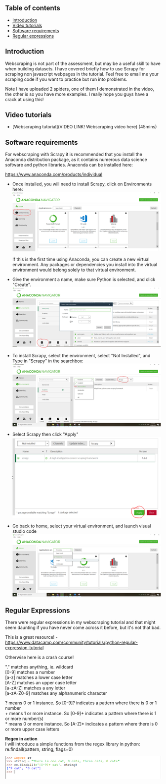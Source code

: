 ## Table of contents
* [Introduction](#intro)
* [Video tutorials](#Vid)
* [Software requirements](#software)
* [Regular expressions](#regular)

## Introduction <a name="intro"></a>
Webscraping is not part of the assessment, but may be a useful skill to have when building datasets. I have covered briefly how to use Scrapy for scraping 
non javascript webpages in the tutorial. Feel free to email me your scraping code if you want to practice but run into problems.  
  
Note I have uploaded 2 spiders, one of them I demonstrated in the video, the other is so you have more examples. I really hope you guys have a crack at using this!    
  
## Video tutorials <a name="Vid"></a>
* [Webscraping tutorial](VIDEO LINK! Webscraping video here) (45mins)  

## Software requirements <a name="software"></a>
For webscraping with Scrapy it is recommended that you install the Anaconda distribution package, as it contains numerous data science software
and python libraries. Anaconda can be installed here:  

https://www.anaconda.com/products/individual

* Once installed, you will need to install Scrapy, click on Environments here:
![image](./Images/Environ.PNG)  

	If this is the first time using Anaconda, you can create a new virtual environment. Any packages or dependencies you install into the virtual environment would 
	belong solely to that virtual environment.  
	

* Give the environment a name, make sure Python is selected, and click "Create".
![image](./Images/Create_environ.PNG)  


* To install Scrapy, select the environment, select "Not Installed", and Type in "Scrapy" in the searchbox:
![image](./Images/Scrapy_install.jpg)   


* Select Scrapy then click "Apply"
![image](./Images/Scrapy_install_1.PNG) 

* Go back to home, select your virtual environment, and launch visual studio code
![image](./Images/Launch.PNG)     

  
  
  
## Regular Expressions <a name="regular"></a>
There were regular expressions in my webscraping tutorial and that might seem daunting if you have never come across it before, but it's not that bad.   

This is a great resource! - https://www.datacamp.com/community/tutorials/python-regular-expression-tutorial

Otherwise here is a crash course!  

"." matches anything, ie. wildcard  
\[0-9\] matches a number  
\[a-z\] matches a lower case letter  
\[A-Z\] matches an upper case letter  
\[a-zA-Z\] matches a any letter  
\[a-zA-Z0-9\] matches any alphanumeric character  
  
? means 0 or 1 instance. So \[0-9\]? indicates a pattern where there is 0 or 1 number  
\+ means 1 or more instance. So \[0-9\]+ indicates a pattern where there is 1 or more number(s)    
\* means 0 or more instance. So \[A-Z\]\* indicates a pattern where there is 0 or more upper case letters  
  
**Regex in action**  
I will introduce a simple functions from the regex library in python:  
re.findall(pattern, string, flags=0)  
  
![image](./Images/Regex1.PNG)

